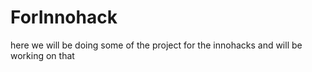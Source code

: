 # ForInnohack
here we will be doing some of the project for the innohacks and will be working on that
